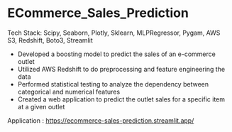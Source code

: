 # ECommerce_Sales_Prediction

Tech Stack: Scipy, Seaborn, Plotly, Sklearn, MLPRegressor, Pygam, AWS S3, Redshift, Boto3, Streamlit

* Developed a boosting model to predict the sales of an e-commerce outlet
* Utilized AWS Redshift to do preprocessing and feature engineering the data
* Performed statistical testing to analyze the dependency between categorical and numerical features
* Created a web application to predict the outlet sales for a specific item at a given outlet


Application : https://ecommerce-sales-prediction.streamlit.app/
